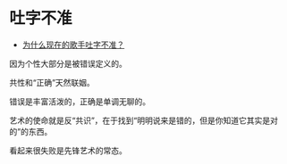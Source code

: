 # 吐字不准

- [为什么现在的歌手吐字不准？](https://www.zhihu.com/question/444895561/answer/1764750228)


因为个性大部分是被错误定义的。

共性和“正确”天然联姻。

错误是丰富活泼的，正确是单调无聊的。

艺术的使命就是反“共识”，在于找到“明明说来是错的，但是你知道它其实是对的”的东西。

看起来很失败是先锋艺术的常态。